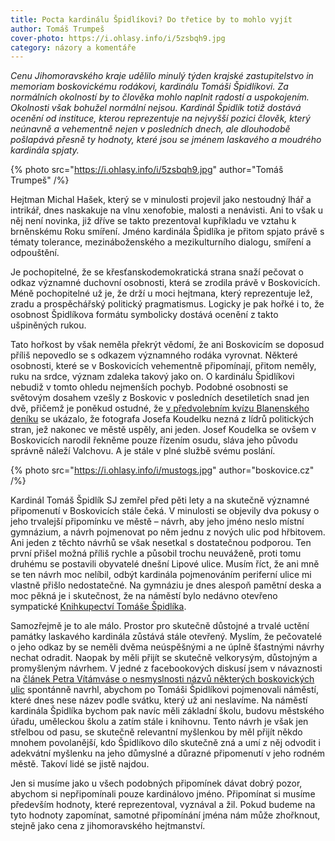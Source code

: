 ```yaml
---
title: Pocta kardinálu Špidlíkovi? Do třetice by to mohlo vyjít
author: Tomáš Trumpeš
cover-photo: https://i.ohlasy.info/i/5zsbqh9.jpg
category: názory a komentáře
---
```


*Cenu Jihomoravského kraje udělilo minulý týden krajské zastupitelstvo in memoriam boskovickému rodákovi, kardinálu Tomáši Špidlíkovi. Za normálních okolností by to člověka mohlo naplnit radostí a uspokojením. Okolnosti však bohužel normální nejsou. Kardinál Špidlík totiž dostává ocenění od instituce, kterou reprezentuje na nejvyšší pozici člověk, který neúnavně a vehementně nejen v posledních dnech, ale dlouhodobě pošlapává přesně ty hodnoty, které jsou se jménem laskavého a moudrého kardinála spjaty.*

{% photo src="https://i.ohlasy.info/i/5zsbqh9.jpg" author="Tomáš Trumpeš" /%}

Hejtman Michal Hašek, který se v minulosti projevil jako nestoudný lhář a intrikář, dnes naskakuje na vlnu xenofobie, malosti a nenávisti. Ani to však u něj není novinka, již dříve se takto prezentoval kupříkladu ve vztahu k brněnskému Roku smíření. Jméno kardinála Špidlíka je přitom spjato právě s tématy tolerance, mezináboženského a mezikulturního dialogu, smíření a odpouštění. 

Je pochopitelné, že se křesťanskodemokratická strana snaží pečovat o odkaz významné duchovní osobnosti, která se zrodila právě v Boskovicích. Méně pochopitelné už je, že drží u moci hejtmana, který reprezentuje lež, zradu a prospěchářský politický pragmatismus. Logicky je pak hořké i to, že osobnost Špidlíkova formátu symbolicky dostává ocenění z takto ušpiněných rukou.

Tato hořkost by však neměla překrýt vědomí, že ani Boskovicím se doposud příliš nepovedlo se s odkazem významného rodáka vyrovnat. Některé osobnosti, které se v Boskovicích vehementně připomínají, přitom neměly, ruku na srdce, význam zdaleka takový jako on. O kardinálu Špidlíkovi nebudiž v tomto ohledu nejmenších pochyb. Podobné osobnosti se světovým dosahem vzešly z Boskovic v posledních desetiletích snad jen dvě, přičemž je poněkud ostudné, že [v předvolebním kvízu Blanenského deníku](http://g.denik.cz/50/53/1008-boskovice.jpg) se ukázalo, že fotografa Josefa Koudelku nezná z lídrů politických stran, jež nakonec ve městě uspěly, ani jeden. Josef Koudelka se ovšem v Boskovicích narodil řekněme pouze řízením osudu, sláva jeho původu správně náleží Valchovu. A je stále v plné službě svému poslání.

{% photo src="https://i.ohlasy.info/i/mustogs.jpg" author="boskovice.cz" /%}

Kardinál Tomáš Špidlík SJ zemřel před pěti lety a na skutečně významné připomenutí v Boskovicích stále čeká. V minulosti se objevily dva pokusy o jeho trvalejší připomínku ve městě – návrh, aby jeho jméno neslo místní gymnázium, a návrh pojmenovat po něm jednu z nových ulic pod hřbitovem. Ani jeden z těchto návrhů se však nesetkal s dostatečnou podporou. Ten první přišel možná příliš rychle a působil trochu neuváženě, proti tomu druhému se postavili obyvatelé dnešní Lipové ulice. Musím říct, že ani mně se ten návrh moc nelíbil, odbýt kardinála pojmenováním periferní ulice mi vlastně přišlo nedostatečné. Na gymnáziu je dnes alespoň pamětní deska a moc pěkná je i skutečnost, že na náměstí bylo nedávno otevřeno sympatické [Knihkupectví Tomáše Špidlíka](https://www.facebook.com/KnihkupectviTomaseSpidlika).

Samozřejmě je to ale málo. Prostor pro skutečně důstojné a trvalé uctění památky laskavého kardinála zůstává stále otevřený. Myslím, že pečovatelé o jeho odkaz by se neměli dvěma neúspěšnými a ne úplně šťastnými návrhy nechat odradit. Naopak by měli přijít se skutečně velkorysým, důstojným a promyšleným návrhem. V jedné z facebookových diskusí jsem v návaznosti na [článek Petra Vítámváse o nesmyslnosti názvů některých boskovických ulic](/clanky/2015/09/mapy-boskovic.html) spontánně navrhl, abychom po Tomáši Špidlíkovi pojmenovali náměstí, které dnes nese název podle svátku, který už ani neslavíme. Na náměstí kardinála Špidlíka bychom pak navíc měli základní školu, budovu městského úřadu, uměleckou školu a zatím stále i knihovnu. Tento návrh je však jen střelbou od pasu, se skutečně relevantní myšlenkou by měl přijít někdo mnohem povolanější, kdo Špidlíkovo dílo skutečně zná a umí z něj odvodit i adekvátní myšlenku na jeho důmyslné a důrazné připomenutí v jeho rodném městě. Takoví lidé se jistě najdou.

Jen si musíme jako u všech podobných připomínek dávat dobrý pozor, abychom si nepřipomínali pouze kardinálovo jméno. Připomínat si musíme především hodnoty, které reprezentoval, vyznával a žil. Pokud budeme na tyto hodnoty zapomínat, samotné připomínání jména nám může zhořknout, stejně jako cena z jihomoravského hejtmanství.
